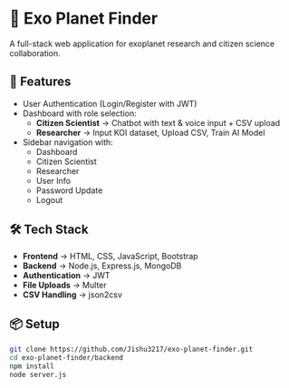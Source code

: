 # 🌌 Exo Planet Finder

A full-stack web application for exoplanet research and citizen science collaboration.  

## 🚀 Features
- User Authentication (Login/Register with JWT)
- Dashboard with role selection:
  - **Citizen Scientist** → Chatbot with text & voice input + CSV upload
  - **Researcher** → Input KOI dataset, Upload CSV, Train AI Model
- Sidebar navigation with:
  - Dashboard
  - Citizen Scientist
  - Researcher
  - User Info
  - Password Update
  - Logout

## 🛠️ Tech Stack
- **Frontend** → HTML, CSS, JavaScript, Bootstrap
- **Backend** → Node.js, Express.js, MongoDB
- **Authentication** → JWT
- **File Uploads** → Multer
- **CSV Handling** → json2csv

## 📦 Setup
```bash
git clone https://github.com/Jishu3217/exo-planet-finder.git
cd exo-planet-finder/backend
npm install
node server.js
